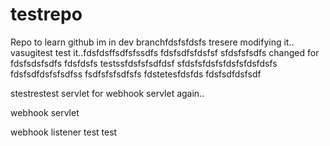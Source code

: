 # testrepo
Repo to learn github
im in dev branchfdsfsfdsfs
tresere
modifying it.. vasugitest
test it..fdsfdsffsdfsfssdfs
fdsfsdfsfdsfsf
sfdsfsfsdfs
changed for fdsfsdsfsdfs fdsfdsfs
testssfdsfsfsdfdsf
sfdsfsfdsfsfdsfsfdsfdsfs
fdsfsdfdsfsfsdfss
fsdfsfsfsdfsfs
fdstetesfdsfds
fdsfsdfdsfsdf

stestrestest
servlet for webhook
servlet again..

webhook servlet

webhook listener
test
test
